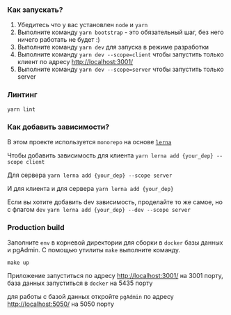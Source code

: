### Как запускать?

1. Убедитесь что у вас установлен `node` и `yarn`
2. Выполните команду `yarn bootstrap` - это обязательный шаг, без него ничего работать не будет :)
3. Выполните команду `yarn dev` для запуска в режиме разработки
3. Выполните команду `yarn dev --scope=client` чтобы запустить только клиент по адресу [http://localhost:3001/](http://localhost:3001/ "localhost порт 3001")
4. Выполните команду `yarn dev --scope=server` чтобы запустить только server

### Линтинг

```yarn lint```

### Как добавить зависимости?
В этом проекте используется `monorepo` на основе [`lerna`](https://github.com/lerna/lerna)

Чтобы добавить зависимость для клиента 
```yarn lerna add {your_dep} --scope client```

Для сервера
```yarn lerna add {your_dep} --scope server```

И для клиента и для сервера
```yarn lerna add {your_dep}```


Если вы хотите добавить dev зависимость, проделайте то же самое, но с флагом `dev`
```yarn lerna add {your_dep} --dev --scope server```

### Production build
Заполните `env` в корневой директории для сборки в `docker` базы данных и pgAdmin. С помощью утилиты `make` выполните команду.

```shell
make up
```

Приложение запуститься по адресу [http://localhost:3001/](http://localhost:3001/ "localhost порт 3001") на 3001 порту, база данных запуститься в `docker` на 5435 порту 

для работы с базой данных откройте `pgAdmin` по адресу [http://localhost:5050/](http://localhost:5050/ "localhost порт 5050") на 5050 порту